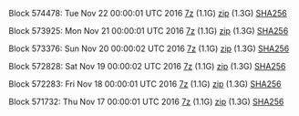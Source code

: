 Block 574478: Tue Nov 22 00:00:01 UTC 2016 [7z](https://transfer.sh/G44xB/bootstrap.dat.20161122.7z) (1.1G) [zip](https://transfer.sh/11bwmq/bootstrap.dat.20161122.zip) (1.3G) [SHA256](https://transfer.sh/12uKgW/sha256.txt)

Block 573925: Mon Nov 21 00:00:01 UTC 2016 [7z](https://transfer.sh/lXTSE/bootstrap.dat.20161121.7z) (1.1G) [zip](https://transfer.sh/Z2ShM/bootstrap.dat.20161121.zip) (1.3G) [SHA256](https://transfer.sh/TS6vA/sha256.txt)

Block 573376: Sun Nov 20 00:00:02 UTC 2016 [7z](https://transfer.sh/zcV6p/bootstrap.dat.20161120.7z) (1.1G) [zip](https://transfer.sh/a86by/bootstrap.dat.20161120.zip) (1.3G) [SHA256](https://transfer.sh/DZ63h/sha256.txt)

Block 572828: Sat Nov 19 00:00:02 UTC 2016 [7z](https://transfer.sh/r1HZX/bootstrap.dat.20161119.7z) (1.1G) [zip](https://transfer.sh/TpicL/bootstrap.dat.20161119.zip) (1.3G) [SHA256](https://transfer.sh/F7QFD/sha256.txt)

Block 572283: Fri Nov 18 00:00:01 UTC 2016 [7z](https://transfer.sh/123NnR/bootstrap.dat.20161118.7z) (1.1G) [zip](https://transfer.sh/6Saax/bootstrap.dat.20161118.zip) (1.3G) [SHA256](https://transfer.sh/nOaJZ/sha256.txt)

Block 571732: Thu Nov 17 00:00:01 UTC 2016 [7z](https://transfer.sh/XluPa/bootstrap.dat.20161117.7z) (1.1G) [zip](https://transfer.sh/5fMkK/bootstrap.dat.20161117.zip) (1.3G) [SHA256](https://transfer.sh/10InZ8/sha256.txt)
